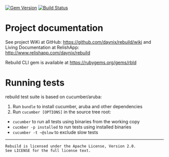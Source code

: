 [![Gem Version](https://img.shields.io/gem/v/rbld.svg)](https://rubygems.org/gems/rbld)
[![Build Status](https://travis-ci.org/rbld/rebuild.svg?branch=master)](https://travis-ci.org/rbld/rebuild)

# Project documentation

See project WiKi at GitHub: https://github.com/daynix/rebuild/wiki
and Living Documentation at RelishApp: http://www.relishapp.com/daynix/rebuild

Rebuild CLI gem is available at https://rubygems.org/gems/rbld

# Running tests

rebuild test suite is based on cucumber/aruba:

1. Run `bundle` to install cucumber, aruba and other dependencies
2. Run `cucumber [OPTIONS]` in the source tree root:
  * `cucumber` to run all tests using binaries from the working copy
  * `cucmber -p installed` to run tests using installed binaries
  * `cucumber -t ~@slow` to exclude slow tests

---

    Rebuild is licensed under the Apache License, Version 2.0.
    See LICENSE for the full license text.
